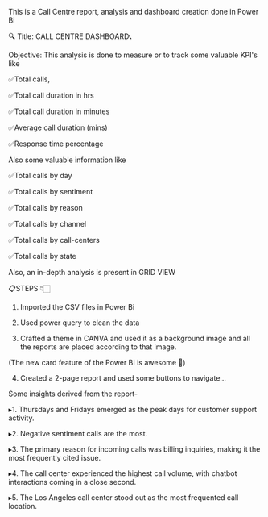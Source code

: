This is a Call Centre report, analysis and dashboard creation done in Power Bi

🔍 Title: CALL CENTRE DASHBOARD📞

Objective: This analysis is done to measure or to track some valuable KPI's like 

✅Total calls,

✅Total call duration in hrs

✅Total call duration in minutes

✅Average call duration (mins)

✅Response time percentage 

Also some valuable information like

✅Total calls by day

✅Total calls by sentiment

✅Total calls by reason

✅Total calls by channel

✅Total calls by call-centers

✅Total calls by state

Also, an in-depth analysis is present in GRID VIEW

📋STEPS 👇🏻

1. Imported the CSV files in Power Bi

2. Used power query to clean the data

3. Crafted a theme in CANVA and used it as a background image and all the reports are placed according to that image.

(The new card feature of the Power BI is awesome 🤩)

4. Created a 2-page report and used some buttons to navigate...



Some insights derived from the report-

▸1. Thursdays and Fridays emerged as the peak days for customer support activity.

▸2. Negative sentiment calls are the most.

▸3. The primary reason for incoming calls was billing inquiries, making it the most frequently cited issue.

▸4. The call center experienced the highest call volume, with chatbot interactions coming in a close second.

▸5. The Los Angeles call center stood out as the most frequented call location.







